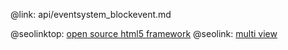 @link: api/eventsystem_blockevent.md

@seolinktop: [open source html5 framework](https://webix.com)
@seolink: [multi view](https://webix.com/widget/multiview/)